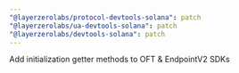 ```yaml
---
"@layerzerolabs/protocol-devtools-solana": patch
"@layerzerolabs/ua-devtools-solana": patch
"@layerzerolabs/devtools-solana": patch
---
```


Add initialization getter methods to OFT & EndpointV2 SDKs
